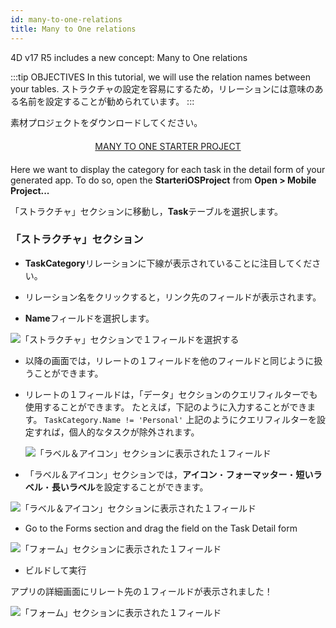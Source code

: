```yaml
---
id: many-to-one-relations
title: Many to One relations
---
```


4D v17 R5 includes a new concept: Many to One relations

:::tip OBJECTIVES In this tutorial, we will use the relation names between your tables. ストラクチャの設定を容易にするため，リレーションには意味のある名前を設定することが勧められています。 :::

素材プロジェクトをダウンロードしてください。

<div style="text-align: center; margin-top: 20px; margin-bottom: 20px">
  <p>
    

<a class="button"
href="https://github.com/4d-for-ios/tutorial-ManyToOneRelations/releases/latest/download/tutorial-ManyToOneRelations.zip">MANY TO ONE STARTER PROJECT</a>

  </p>
</div>

Here we want to display the category for each task in the detail form of your generated app. To do so, open the **StarteriOSProject** from **Open > Mobile Project...**

「ストラクチャ」セクションに移動し，**Task**テーブルを選択します。

### 「ストラクチャ」セクション

* **TaskCategory**リレーションに下線が表示されていることに注目してください。

* リレーション名をクリックすると，リンク先のフィールドが表示されます。

* **Name**フィールドを選択します。

![「ストラクチャ」セクションで１フィールドを選択する](assets/en/relations/select-link-from-structure.png)

* 以降の画面では，リレートの１フィールドを他のフィールドと同じように扱うことができます。

* リレートの１フィールドは，「データ」セクションのクエリフィルターでも使用することができます。 たとえば，下記のように入力することができます。 ```TaskCategory.Name != 'Personal'``` 上記のようにクエリフィルターを設定すれば，個人的なタスクが除外されます。
    
    ![「ラベル＆アイコン」セクションに表示された１フィールド](assets/en/relations/Related-field-from-Data-section.png)

* 「ラベル＆アイコン」セクションでは，**アイコン**・**フォーマッター**・**短いラベル**・**長いラベル**を設定することができます。

![「ラベル＆アイコン」セクションに表示された１フィールド](assets/en/relations/related-field-from-labels-icons.png)

* Go to the Forms section and drag the field on the Task Detail form

![「フォーム」セクションに表示された１フィールド](assets/en/relations/related-field-forms.png)

* ビルドして実行

アプリの詳細画面にリレート先の１フィールドが表示されました！

![「フォーム」セクションに表示された１フィールド](assets/en/relations/final-result-n-to-one-relations.png)